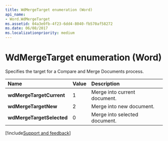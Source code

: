 ```yaml
---
title: WdMergeTarget enumeration (Word)
api_name:
- Word.WdMergeTarget
ms.assetid: 04a3e0fb-4f23-6dd4-8040-fb570af58272
ms.date: 06/08/2017
ms.localizationpriority: medium
---
```



# WdMergeTarget enumeration (Word)

Specifies the target for a Compare and Merge Documents process.



|Name|Value|Description|
|:-----|:-----|:-----|
| **wdMergeTargetCurrent**|1|Merge into current document.|
| **wdMergeTargetNew**|2|Merge into new document.|
| **wdMergeTargetSelected**|0|Merge into selected document.|

[!include[Support and feedback](~/includes/feedback-boilerplate.md)]